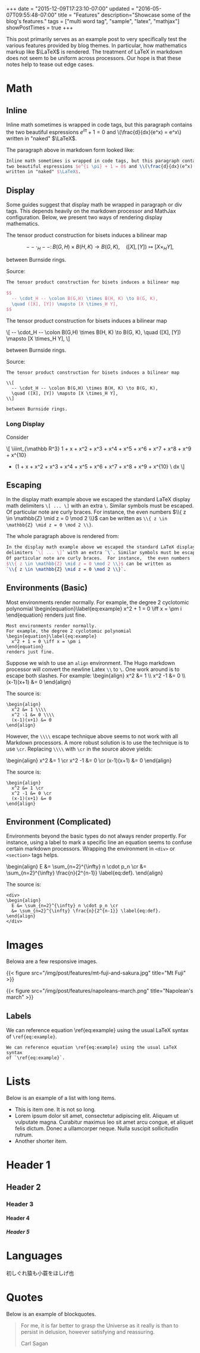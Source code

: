 +++
date = "2015-12-09T17:23:10-07:00"
updated = "2016-05-07T09:55:48-07:00"
title = "Features"
description="Showcase some of the blog's features."
tags = ["multi word tag", "sample", "latex", "mathjax"]
showPostTimes = true
+++

This post primarily serves as an example post to very specifically test
the various features provided by blog themes.  In particular,
how mathematics markup like $\LaTeX$ is rendered.  The treatment of
LaTeX in markdown does not seem to be uniform across processors.  Our
hope is that these notes help to tease out edge cases.

<!--more-->

# Math

## Inline
Inline math sometimes is wrapped in code tags, but this paragraph contains the
two beautiful espressions $e^{i \pi} + 1 = 0$ and \\(\frac{d}{dx}(e^x) = e^x\\)
written in "naked" $\LaTeX$.

The paragraph above in markdown form looked like:
```latex
Inline math sometimes is wrapped in code tags, but this paragraph contains the
two beautiful espressions $e^{i \pi} + 1 = 0$ and \\(\frac{d}{dx}(e^x) = e^x\\)
written in "naked" $\LaTeX$.
```

## Display

Some guides suggest that display math be wrapped in paragraph or div tags.
This depends heavily on the markdown processor and MathJax configuration.
Below, we present two ways of rendering display mathematics.

The tensor product construction for bisets induces a bilinear map

$$
  -- \cdot_H -- \colon B(G,H) \times B(H, K) \to B(G, K),
  \quad ([X], [Y]) \mapsto [X \times_H Y],
$$

between Burnside rings.

Source:

```latex
The tensor product construction for bisets induces a bilinear map

$$
  -- \cdot_H -- \colon B(G,H) \times B(H, K) \to B(G, K),
  \quad ([X], [Y]) \mapsto [X \times_H Y],
$$
```

The tensor product construction for bisets induces a bilinear map

\\[
  -- \cdot_H -- \colon B(G,H) \times B(H, K) \to B(G, K),
  \quad ([X], [Y]) \mapsto [X \times_H Y],
\\]

between Burnside rings.

Source:

```
The tensor product construction for bisets induces a bilinear map

\\[
  -- \cdot_H -- \colon B(G,H) \times B(H, K) \to B(G, K),
  \quad ([X], [Y]) \mapsto [X \times_H Y],
\\]

between Burnside rings.
```

### Long Display

Consider

\\[ 
   \iiint_{\mathbb R^3} 1 + x + x^2 + x^3 + x^4 + x^5 + x^6 + x^7 + x^8 + x^9 + x^{10}
   - (1 + x + x^2 + x^3 + x^4 + x^5 + x^6 + x^7 + x^8 + x^9 + x^{10} \ dx
\\]

## Escaping

In the display math example above we escaped the standard LaTeX display math
delimiters `\[ ... \]` with an extra `\`. Similar symbols must be escaped.
Of particular note are curly braces.  For instance,  the even numbers
$\\{ z \in \mathbb{Z} \mid z = 0 \mod 2 \\}$ can be written as
`\\{ z \in \mathbb{Z} \mid z = 0 \mod 2 \\}`.

The whole paragraph above is rendered from:
```latex
In the display math example above we escaped the standard LaTeX display math
delimiters `\[ ... \]` with an extra `\`. Similar symbols must be escaped.
Of particular note are curly braces.  For instance,  the even numbers
$\\{ z \in \mathbb{Z} \mid z = 0 \mod 2 \\}$ can be written as
`\\{ z \in \mathbb{Z} \mid z = 0 \mod 2 \\}`.
```


## Environments (Basic)

Most environments render normally.
For example, the degree 2 cyclotomic polynomial
\begin{equation}\label{eq:example}
  x^2 + 1 = 0 \iff x = \pm i
\end{equation}
renders just fine.

```
Most environments render normally.
For example, the degree 2 cyclotomic polynomial
\begin{equation}\label{eq:example}
  x^2 + 1 = 0 \iff x = \pm i
\end{equation}
renders just fine.
```

Suppose we wish to use an `align` environment.  The Hugo markdown processor
will convert the newline Latex `\\` to `\`.  One work around is to escape
both slashes.  For example:
\begin{align}
  x^2 &= 1 \\\\
  x^2 -1 &= 0 \\\\
  (x-1)(x+1) &= 0
\end{align}

The source is:
```
\begin{align}
  x^2 &= 1 \\\\
  x^2 -1 &= 0 \\\\
  (x-1)(x+1) &= 0
\end{align}
```

However, the  `\\\\` escape technique above seems to not work
with all Markdown processors. A more robust solution is to use
the technique is to use `\cr`.  Replacing `\\\\` with `\cr` in the source
above yields:

\begin{align}
  x^2 &= 1 \cr
  x^2 -1 &= 0 \cr
  (x-1)(x+1) &= 0
\end{align}

The source is:
```
\begin{align}
  x^2 &= 1 \cr
  x^2 -1 &= 0 \cr
  (x-1)(x+1) &= 0
\end{align}
```

## Environment (Complicated)

Environments beyond the basic types do not always render propertly.
For instance, using a label to mark a specific line an equation seems to confuse
certain markdown processors. Wrapping the environment in
`<div>` or `<section>` tags helps.

<div>
\begin{align}
  E &= \sum_{n=2}^{\infty} n \cdot p_n \cr
  &= \sum_{n=2}^{\infty} \frac{n}{2^{n-1}} \label{eq:def}.
\end{align}
</div>

The source is:
```
<div>
\begin{align}
  E &= \sum_{n=2}^{\infty} n \cdot p_n \cr
  &= \sum_{n=2}^{\infty} \frac{n}{2^{n-1}} \label{eq:def}.
\end{align}
</div>
```


# Images

Belowa are a few responsive images.  

{{< figure src="/img/post/features/mt-fuji-and-sakura.jpg" title="Mt Fuji" >}}

{{< figure src="/img/post/features/napoleans-march.png" title="Napolean's march" >}}

## Labels

We can reference equation \ref{eq:example} using the usual LaTeX syntax
of `\ref{eq:example}`.

```
We can reference equation \ref{eq:example} using the usual LaTeX syntax
of `\ref{eq:example}`.
```

# Lists

Below is an example of a list with long items.

- This is item one.  It is not so long.
- Lorem ipsum dolor sit amet, consectetur adipiscing elit. Aliquam ut vulputate magna. Curabitur maximus leo sit amet arcu congue, et aliquet felis dictum. Donec a ullamcorper neque. Nulla suscipit sollicitudin rutrum.
- Another shorter item.

# Header 1
## Header 2
### Header 3
#### Header 4
##### Header 5

# Languages

初しぐれ猿も小蓑をほしげ也

# Quotes

Below is an example of blockquotes.

>  For me, it is far better to grasp the Universe as it really is than to
>  persist in delusion, however satisfying and reassuring.
>
>  Carl Sagan

